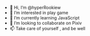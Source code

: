 - 👋 Hi, I’m @hyperRookiew
- 👀 I’m interested in play game
- 🌱 I’m currently learning JavaScript
- 💞️ I’m looking to collaborate on Pixiv
- 📫 Take care of yourself , and be well

<!---
hyperRookiew/hyperRookiew is a ✨ special ✨ repository because its `README.md` (this file) appears on your GitHub profile.
You can click the Preview link to take a look at your changes.
--->
